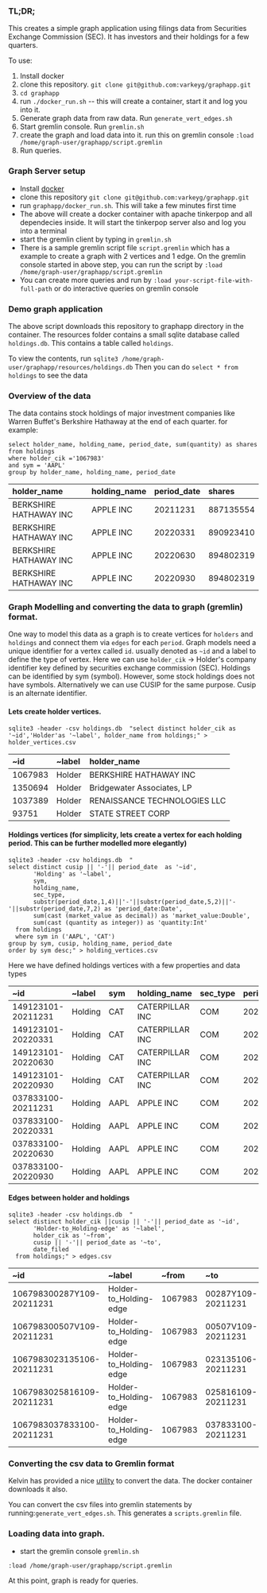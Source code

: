 
### TL;DR;
This creates a simple graph application using filings data from Securities Exchange Commission (SEC). It has investors and their holdings for a few quarters. 

To use:
1. Install docker
2. clone this repository. `git clone git@github.com:varkeyg/graphapp.git`
3. `cd graphapp`
4. run `./docker_run.sh` -- this will create a container, start it and log you into it.
5. Generate graph data from raw data. Run `generate_vert_edges.sh`
6. Start gremlin console. Run `gremlin.sh`
7. create the graph and load data into it. run this on gremlin console `:load /home/graph-user/graphapp/script.gremlin`
8. Run queries. 


### Graph Server setup

- Install [docker](https://docs.docker.com/engine/install/ubuntu/)
- clone this repository `git clone git@github.com:varkeyg/graphapp.git`
- run `graphapp/docker_run.sh`. This will take a few minutes first time
- The above will create a docker container with apache tinkerpop and all dependecies inside. It will start the tinkerpop server also and log you into a terminal
- start the gremlin client by typing in `gremlin.sh`
- There is a sample gremlin script file `script.gremlin` which has a example to create a graph with 2 vertices and 1 edge. On the gremlin console started in above step, you can run the script by `:load /home/graph-user/graphapp/script.gremlin`
- You can create more queries and run by `:load your-script-file-with-full-path` or do interactive queries on gremlin console

### Demo graph application
The above script downloads this repository to graphapp directory in the container. The resources folder contains a small sqlite database called `holdings.db`. This contains a table called `holdings`.

To view the contents, run `sqlite3 /home/graph-user/graphapp/resources/holdings.db`
Then you can do `select * from holdings` to see the data

### Overview of the data
The data contains stock holdings of major investment companies like Warren Buffet's Berkshire Hathaway at the end of each quarter. 
for example:
```
select holder_name, holding_name, period_date, sum(quantity) as shares
from holdings
where holder_cik ='1067983'
and sym = 'AAPL'
group by holder_name, holding_name, period_date
```
| holder\_name           | holding\_name | period\_date | shares    |
|:-----------------------|:--------------|:-------------|:----------|
| BERKSHIRE HATHAWAY INC | APPLE INC     | 20211231     | 887135554 |
| BERKSHIRE HATHAWAY INC | APPLE INC     | 20220331     | 890923410 |
| BERKSHIRE HATHAWAY INC | APPLE INC     | 20220630     | 894802319 |
| BERKSHIRE HATHAWAY INC | APPLE INC     | 20220930     | 894802319 |


### Graph Modelling and converting the data to graph (gremlin) format. 

One way to model this data as a graph is to create vertices for `holders` and `holdings` and connect them via `edges` for each `period`. Graph models need a unique identifier for a vertex called `id`. usually denoted as `~id` and a label to define the type of vertex. Here we can use `holder_cik` -> Holder's company identifier key defined by securities exchange commission (SEC). Holdings can be identified by sym (symbol). However, some stock holdings does not have symbols. Alternatively we can use CUSIP for the same purpose. Cusip is an alternate identifier. 


#### Lets create holder vertices. 

```
sqlite3 -header -csv holdings.db  "select distinct holder_cik as '~id','Holder'as '~label', holder_name from holdings;" > holder_vertices.csv
```
| \~id    | \~label  | holder\_name                 |
|:--------|:-------|:-----------------------------|
| 1067983 | Holder | BERKSHIRE HATHAWAY INC       |
| 1350694 | Holder | Bridgewater Associates, LP   |
| 1037389 | Holder | RENAISSANCE TECHNOLOGIES LLC |
| 93751   | Holder | STATE STREET CORP            |


#### Holdings vertices (for simplicity, lets create a vertex for each holding period. This can be further modelled more elegantly)
```
sqlite3 -header -csv holdings.db  "
select distinct cusip || '-'|| period_date  as '~id',
       'Holding' as '~label',
       sym,
       holding_name,
       sec_type,
       substr(period_date,1,4)||'-'||substr(period_date,5,2)||'-'||substr(period_date,7,2) as 'period_date:Date',
       sum(cast (market_value as decimal)) as 'market_value:Double',
       sum(cast (quantity as integer)) as 'quantity:Int'
  from holdings
  where sym in ('AAPL', 'CAT')
group by sym, cusip, holding_name, period_date
order by sym desc;" > holding_vertices.csv
```

Here we have defined holdings vertices with a few properties and data types

| \~id               | \~label   | sym  | holding\_name   | sec\_type | period\_date:Date | market\_value:Double | quantity:Int |
|:-------------------|:--------|:-----|:----------------|:----------|:------------------|:---------------------|:-------------|
| 149123101-20211231 | Holding | CAT  | CATERPILLAR INC | COM       | 2021-12-31        | 8499373000           | 41111408     |
| 149123101-20220331 | Holding | CAT  | CATERPILLAR INC | COM       | 2022-03-31        | 9131971000           | 40983625     |
| 149123101-20220630 | Holding | CAT  | CATERPILLAR INC | COM       | 2022-06-30        | 7152932000           | 40014164     |
| 149123101-20220930 | Holding | CAT  | CATERPILLAR INC | COM       | 2022-09-30        | 6592882000           | 40180899     |
| 037833100-20211231 | Holding | AAPL | APPLE INC       | COM       | 2021-12-31        | 270426188000         | 1522927235   |
| 037833100-20220331 | Holding | AAPL | APPLE INC       | COM       | 2022-03-31        | 263537489000         | 1509292061   |
| 037833100-20220630 | Holding | AAPL | APPLE INC       | COM       | 2022-06-30        | 204979018000         | 1499261395   |
| 037833100-20220930 | Holding | AAPL | APPLE INC       | COM       | 2022-09-30        | 205621196000         | 1487852369   |

#### Edges between holder and holdings
```
sqlite3 -header -csv holdings.db  "
select distinct holder_cik ||cusip || '-'|| period_date as '~id',
       'Holder-to_Holding-edge' as '~label',
       holder_cik as '~from',
       cusip || '-'|| period_date as '~to',
       date_filed
  from holdings;" > edges.csv
```

| \~id                      | \~label                   | \~from  | \~to               | date\_filed |
|:--------------------------|:------------------------|:--------|:-------------------|:------------|
| 106798300287Y109-20211231 | Holder-to\_Holding-edge | 1067983 | 00287Y109-20211231 | 20220214    |
| 106798300507V109-20211231 | Holder-to\_Holding-edge | 1067983 | 00507V109-20211231 | 20220214    |
| 1067983023135106-20211231 | Holder-to\_Holding-edge | 1067983 | 023135106-20211231 | 20220214    |
| 1067983025816109-20211231 | Holder-to\_Holding-edge | 1067983 | 025816109-20211231 | 20220214    |
| 1067983037833100-20211231 | Holder-to\_Holding-edge | 1067983 | 037833100-20211231 | 20220214    |


### Converting the csv data to Gremlin format
Kelvin has provided a nice [utility](https://github.com/awslabs/amazon-neptune-tools/tree/master/csv-gremlin) to convert the data. The docker container downloads it also. 

You can convert the csv files into gremlin statements by running:`generate_vert_edges.sh`. This generates a `scripts.gremlin` file. 

### Loading data into graph.
- start the gremlin console `gremlin.sh`

```
:load /home/graph-user/graphapp/script.gremlin

```
At this point, graph is ready for queries. 

